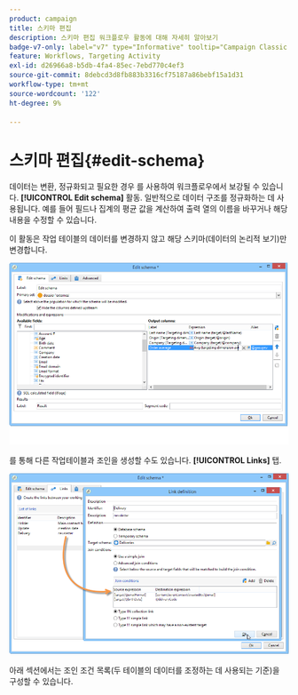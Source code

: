 ```yaml
---
product: campaign
title: 스키마 편집
description: 스키마 편집 워크플로우 활동에 대해 자세히 알아보기
badge-v7-only: label="v7" type="Informative" tooltip="Campaign Classic v7에만 적용"
feature: Workflows, Targeting Activity
exl-id: d26966a8-b5db-4fa4-85ec-7ebd770c4ef3
source-git-commit: 8debcd3d8fb883b3316cf75187a86bebf15a1d31
workflow-type: tm+mt
source-wordcount: '122'
ht-degree: 9%

---
```


# 스키마 편집{#edit-schema}



데이터는 변환, 정규화되고 필요한 경우 를 사용하여 워크플로우에서 보강될 수 있습니다. **[!UICONTROL Edit schema]** 활동. 일반적으로 데이터 구조를 정규화하는 데 사용됩니다. 예를 들어 필드나 집계의 평균 값을 계산하여 출력 열의 이름을 바꾸거나 해당 내용을 수정할 수 있습니다.

이 활동은 작업 테이블의 데이터를 변경하지 않고 해당 스키마(데이터의 논리적 보기)만 변경합니다.

![](assets/wf_manipulation_box.png)

를 통해 다른 작업테이블과 조인을 생성할 수도 있습니다. **[!UICONTROL Links]** 탭.

![](assets/wf_manipulation_box_link_tab.png)

아래 섹션에서는 조인 조건 목록(두 테이블의 데이터를 조정하는 데 사용되는 기준)을 구성할 수 있습니다.
